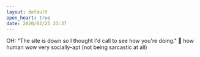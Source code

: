 ```yaml
---
layout: default
open_heart: true
date: 2020/02/25 23:37
---
```


OH: "The site is down so I thought I'd call to see how you're doing." 🤯 how human wow very socially-apt (not being sarcastic at all)
